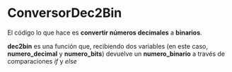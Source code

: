 # ConversorDec2Bin
 
El código lo que hace es **convertir números decimales** a **binarios**.

**dec2bin** es una función que, recibiendo dos variables (en este caso, **numero_decimal** y **numero_bits**) 
devuelve un **numero_binario** a través de comparaciones _if_ y _else_